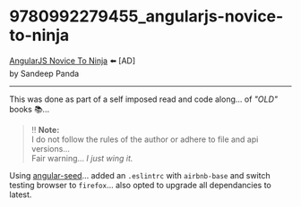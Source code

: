 # 9780992279455_angularjs-novice-to-ninja

[AngularJS Novice To Ninja](https://amzn.to/3INGzUW) :arrow_left: [AD]  
by Sandeep Panda

___

This was done as part of a self imposed read and code along... of _&quot;OLD&quot;_ books :books:...

> :bangbang: **Note:**  
> I do not follow the rules of the author or adhere to file and api versions...  
> Fair warning... _I just wing it._  

Using [angular-seed](https://github.com/angular/angular-seed)... added an `.eslintrc` with `airbnb-base` and switch testing browser to `firefox`... also opted to upgrade all dependancies to latest.